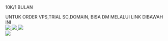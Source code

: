 10K/1 BULAN

UNTUK ORDER VPS,TRIAL SC,DOMAIN, BISA DM MELALUI LINK DIBAWAH INI
<br><a href="https://wa.me/+6281387882242" target=”_blank”><img src="https://img.shields.io/static/v1?style=for-the-badge&logo=Whatsapp&label=Whatsapp&message=Click%20Here&color=#006400">  <a href="https://t.me/Dznteamofficial" target=”_blank”><img src="https://img.shields.io/static/v1?style=for-the-badge&logo=Telegram&label=Telegram&message=Click%20Here&color=#006400">  <a href="https://www.tiktok.com/@dznteamofficial" target=”_blank”><img src="https://img.shields.io/static/v1?style=for-the-badge&logo=Tiktok&label=Tiktok&message=Click%20Here&color=#006400">  <br><a href="https://www.instagram.com/dznteamofficial" target=”_blank”><img src="https://img.shields.io/static/v1?style=for-the-badge&logo=instagram&label=instagram&message=Click%20Here&color=#006400">

